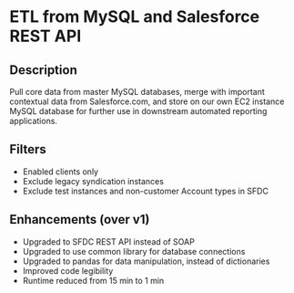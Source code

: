 # ETL from MySQL and Salesforce REST API

## Description
Pull core data from master MySQL databases, merge with important contextual data from Salesforce.com, and store on our own EC2 instance MySQL database for further use in downstream automated reporting applications.

## Filters
* Enabled clients only
* Exclude legacy syndication instances
* Exclude test instances and non-customer Account types in SFDC

## Enhancements (over v1)
* Upgraded to SFDC REST API instead of SOAP
* Upgraded to use common library for database connections
* Upgraded to pandas for data manipulation, instead of dictionaries
* Improved code legibility
* Runtime reduced from 15 min to 1 min
